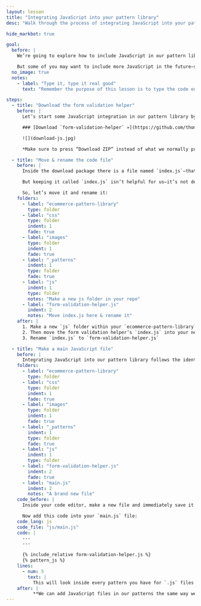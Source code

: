 ```yaml
---
layout: lesson
title: "Integrating JavaScript into your pattern library"
desc: "Walk through the process of integrating JavaScript into your pattern library: both JavaScript you’ve written & 3rd-party JavaScript."

hide_markbot: true

goal:
  before: |
    We’re going to explore how to include JavaScript in our pattern library, specifically how to integrate the form validation helper.

    But some of you may want to include more JavaScript in the future—so this will help you set it up.
  no_image: true
  notes:
    - label: "Type it, type it real good"
      text: "Remember the purpose of this lesson is to type the code out yourself—build up that muscle memory in your fingers!"

steps:
  - title: "Download the form validation helper"
    before: |
      Let’s start some JavaScript integration in our pattern library by including the form validation helper that we previously explored. It will be very helpful when completing our form patterns.

      ### [Download `form-validation-helper` »](https://github.com/thomasjbradley/form-validation-helper/)

      ![](download-js.jpg)

      *Make sure to press “Download ZIP” instead of what we normally press.*

  - title: "Move & rename the code file"
    before: |
      Inside the download package there is a file named `index.js`—that’s the file that we need.

      But keeping it called `index.js` isn’t helpful for us—it’s not descriptive enough.

      So, let’s move it and rename it:
    folders:
      - label: "ecommerce-pattern-library"
        type: folder
      - label: "css"
        type: folder
        indent: 1
        fade: true
      - label: "images"
        type: folder
        indent: 1
        fade: true
      - label: "_patterns"
        indent: 1
        type: folder
        fade: true
      - label: "js"
        indent: 1
        type: folder
        notes: "Make a new js folder in your repo"
      - label: "form-validation-helper.js"
        indent: 2
        notes: "Move index.js here & rename it"
    after: |
      1. Make a new `js` folder within your `ecommerce-pattern-library` folder.
      2. Then move the form validation helper’s `index.js` into your new `js` folder.
      3. Rename `index.js` to `form-validation-helper.js`

  - title: "Make a main JavaScript file"
    before: |
      Integrating JavaScript into our pattern library follows the identical format to CSS: a `main.js` file with a bunch of includes inside it.
    folders:
      - label: "ecommerce-pattern-library"
        type: folder
      - label: "css"
        type: folder
        indent: 1
        fade: true
      - label: "images"
        type: folder
        indent: 1
        fade: true
      - label: "_patterns"
        indent: 1
        type: folder
        fade: true
      - label: "js"
        indent: 1
        type: folder
      - label: "form-validation-helper.js"
        indent: 2
        fade: true
      - label: "main.js"
        indent: 2
        notes: "A brand new file"
    code_before: |
      Inside your code editor, make a new file and immediately save it to your `js` folder named exactly `main.js`—this will be the shared JavaScript code file, just like our `main.css`

      Now add this code into your `main.js` file:
    code_lang: js
    code_file: "js/main.js"
    code: |
      ---
      ---

      {% include_relative form-validation-helper.js %}
      {% pattern_js %}
    lines:
      - num: 5
        text: |
          This will look inside every pattern you have for `.js` files and include them into this location.
    after: |
          **We can add JavaScript files in our patterns the same way we add CSS files: just right inside the pattern’s folder.**
---
```

